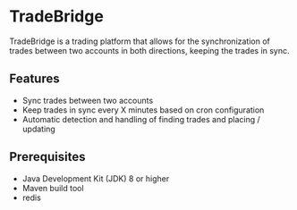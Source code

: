 # TradeBridge

TradeBridge is a trading platform that allows for the synchronization of trades between two accounts in both directions, keeping the trades in sync.

## Features

- Sync trades between two accounts
- Keep trades in sync every X minutes based on cron configuration
- Automatic detection and handling of finding trades and placing / updating

## Prerequisites

- Java Development Kit (JDK) 8 or higher
- Maven build tool
- redis